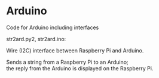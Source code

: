 # Arduino
Code for Arduino including interfaces

str2ard.py2, str2ard.ino:

Wire (I2C) interface between Raspberry Pi and Arduino.

Sends a string from a Raspberry Pi to an Arduino;  
the reply from the Arduino is displayed on the Raspberry Pi.
